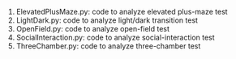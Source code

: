 1) ElevatedPlusMaze.py: code to analyze elevated plus-maze test  
2) LightDark.py: code to analyze light/dark transition test
3) OpenField.py: code to analyze open-field test
4) SocialInteraction.py: code to analyze social-interaction test
5) ThreeChamber.py: code to analyze three-chamber test

